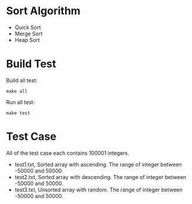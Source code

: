 # Sort Algorithm

- Quick Sort
- Merge Sort
- Heap Sort

# Build Test

Build all test:
```
make all
```

Run all test:
```
make test
```

# Test Case

All of the test case each contains 100001 integers.

- test1.txt, Sorted array with ascending. The range of integer between -50000 and 50000.
- test2.txt, Sorted array with descending. The range of integer between -50000 and 50000.
- test3.txt, Unsorted array with random. The range of integer between -50000 and 50000.
